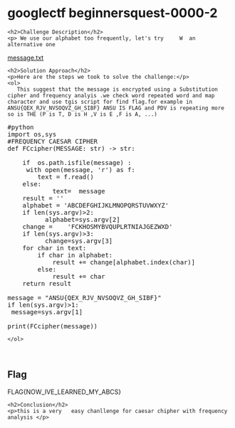 <title>googlectf beginnersquest-0000-2</title>
<!DOCTYPE html>
<html>

<body>
    <h1>googlectf beginnersquest-0000-2</h1>

    <h2>Challenge Description</h2>
    <p> We use our alphabet too frequently, let's try     W  an alternative one 
   <a href="https://cybersecctf.github.io/blog/2024/googlectf/beginners-quest/0000/2/message.txt">message.txt</a>                                       
</p>
 
    <h2>Solution Approach</h2>
    <p>Here are the steps we took to solve the challenge:</p>
    <ol>
       This suggest that the message is encrypted using a Substitution cipher and frequency analyis .we check word repeated word and map character and use tgis script for find flag.for example in ANSU{QEX_RJV_NVSOQVZ_GH_SIBF} ANSU IS FLAG and PDV is repeating more so is THE (P is T, D is H ,V is E ,F is A, ...)
<pre>
#python
import os,sys
#FREQUENCY CAESAR CIPHER
def FCcipher(MESSAGE: str) -> str:
    
    if  os.path.isfile(message) :
     with open(message, 'r') as f:
        text = f.read()
    else:
            text=  message
    result = ''
    alphabet = 'ABCDEFGHIJKLMNOPQRSTUVWXYZ'
    if len(sys.argv)>2:
          alphabet=sys.argv[2]
    change =    'FCKHOSMYBVQUPLRTNIAJGEZWXD'
    if len(sys.argv)>3:
          change=sys.argv[3] 
    for char in text:
        if char in alphabet:
            result += change[alphabet.index(char)]
        else:
            result += char
    return result

message = "ANSU{QEX_RJV_NVSOQVZ_GH_SIBF}"
if len(sys.argv)>1:
 message=sys.argv[1]

print(FCcipher(message))
</pre>
 
       
    
    </ol>
<br>
    <h2>Flag</h2>
    <p class="flag">FLAG{NOW_IVE_LEARNED_MY_ABCS}
</p>

    <h2>Conclusion</h2>
    <p>this is a very   easy chanllenge for caesar chipher with frequency analysis </p>
</body>
</html>


 